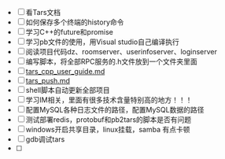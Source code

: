 - [ ] 看Tars文档
- [ ] 如何保存多个终端的history命令
- [ ] 学习C++的future和promise
- [ ] 学习pb文件的使用，用Visual studio自己编译执行
- [ ] 阅读项目代码dz、roomserver、userinfoserver、loginserver
- [ ] 编写脚本，将全部RPC服务的.h文件放到一个文件夹里面
- [ ] [tars_cpp_user_guide.md](https://github.com/TarsCloud/TarsCpp/blob/master/docs/tars_cpp_user_guide.md)
- [ ] [tars_push.md](https://github.com/TarsCloud/TarsCpp/blob/49b96f7a74ce96c411be280f34b55bc80f3d9497/docs/tars_push.md)
- [ ] shell脚本自动更新全部项目
- [ ] 学习IM相关，里面有很多技术含量特别高的地方！！！
- [ ] 配置MySQL各种日志文件的路径，配置MySQL数据的路径
- [ ] 测试部署redis，protobuf和pb2tars的脚本是否有问题
- [ ] windows开启共享目录，linux挂载，samba 有点卡顿
- [ ] gdb调试tars
- [ ] 


